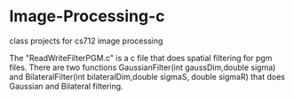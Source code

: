 # Image-Processing-c
class projects for cs712 image processing

The "ReadWriteFilterPGM.c" is a c file that does spatial filtering for pgm files.
There are two functions GaussianFilter(int gaussDim,double sigma) and
BilateralFilter(int bilateralDim,double sigmaS, double sigmaR) that does Gaussian
and Bilateral filtering.
